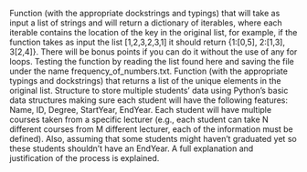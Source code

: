 Function (with the appropriate dockstrings and typings) that will take as input a list of strings and will return a dictionary of iterables, where each iterable contains the location of the key in the original list, for example, if the function takes as input the list [1,2,3,2,3,1] it should return {1:[0,5], 2:[1,3], 3[2,4]}.  There will be bonus points if you can do it without the use of any for loops.
Testing the function by reading the list found here and saving the file under the name frequency_of_numbers.txt.
Function (with the appropriate typings and dockstrings) that returns a list of the unique elements in the original list. 
Structure to store multiple students’ data using Python’s basic data structures making sure each student will have the following features: Name, ID, Degree, StartYear, EndYear. Each student will have multiple courses taken from a specific lecturer (e.g., each student can take N different courses from M different lecturer, each of the information must be defined). Also, assuming that some students might haven’t graduated yet so these students shouldn’t have an EndYear.
A full explanation and justification of the process is explained.
